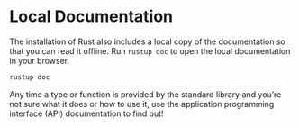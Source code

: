 # Local Documentation

The installation of Rust also includes a local copy of the documentation so
that you can read it offline. Run `rustup doc` to open the local documentation
in your browser.

```bash
rustup doc
```

Any time a type or function is provided by the standard library and you’re not
sure what it does or how to use it, use the application programming interface
(API) documentation to find out!
